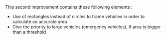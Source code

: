 This second improvement contains these following elements : 

- Use of rectangles instead of circles to frame vehicles in order to calculate an accurate area
- Give the priority to large vehicles (emergency vehicles), if area is bigger than a threshold 
